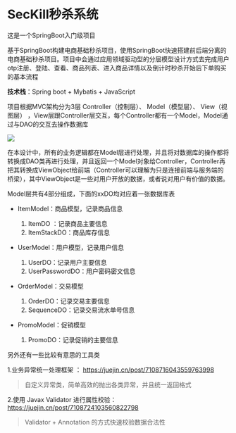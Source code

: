#  SecKill秒杀系统

这是一个SpringBoot入门级项目

基于SpringBoot构建电商基础秒杀项目，使用SpringBoot快速搭建前后端分离的电商基础秒杀项目。项目中会通过应用领域驱动型的分层模型设计方式去完成用户otp注册、登陆、查看、商品列表、进入商品详情以及倒计时秒杀开始后下单购买的基本流程

**技术栈**：Spring boot + Mybatis + JavaScript

项目根据MVC架构分为3层  Controller（控制层）、 Model（模型层）、 View（视图层）  ，View层跟Controller层交互，每个Controller都有一个Model，Model通过与DAO的交互去操作数据库

![](C:\Users\96374\AppData\Roaming\Typora\typora-user-images\1655298891389.png)

在本设计中，所有的业务逻辑都在Model层进行处理，并且将对数据库的操作都将转换成DAO类再进行处理，并且返回一个Model对象给Controller，Controller再把其转换成ViewObject给前端（Controller可以理解为只是连接前端与服务端的桥梁），其中ViewObject是一些对用户开放的数据，或者说对用户有价值的数据。

Model层共有4部分组成，下面的xxDO均对应着一张数据库表

- ItemModel：商品模型，记录商品信息
  1. ItemDO ：记录商品主要信息
  2. ItemStackDO：商品库存信息

- UserModel：用户模型，记录用户信息
  1. UserDO：记录用户主要信息
  2. UserPasswordDO：用户密码密文信息

- OrderModel：交易模型
  1. OrderDO：记录交易主要信息
  2. SequenceDO：记录交易流水单号信息

- PromoModel：促销模型
  1. PromoDO：记录促销的主要信息



另外还有一些比较有意思的工具类

1.业务异常统一处理框架 ： https://juejin.cn/post/7108716043559763998

> 自定义异常类，简单高效的抛出各类异常，并且统一返回格式

2.使用 Javax Validator 进行属性校验：https://juejin.cn/post/7108724103560822798

>  Validator + Annotation 的方式快速校验数据合法性